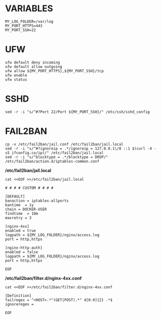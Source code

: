 
# VARIABLES

    MY_LOG_FOLDER=/var/log
    MY_PORT_HTTPS=443
    MY_PORT_SSH=22

# UFW

    ufw default deny incoming
    ufw default allow outgoing
    ufw allow ${MY_PORT_HTTPS},${MY_PORT_SSH}/tcp
    ufw enable
    ufw status

# SSHD

    sed -r -i "s/^#?Port 22/Port ${MY_PORT_SSH}/" /etc/ssh/sshd_config

# FAIL2BAN

    cp -v /etc/fail2ban/jail.conf /etc/fail2ban/jail.local
    sed -r -i "s/^#?ignoreip = .*/ignoreip = 127.0.0.1\/8 ::1 $(curl -4 -sS ifconfig.co/ip)/" /etc/fail2ban/jail.local
    sed -r -i "s/^blocktype = .*/blocktype = DROP/" /etc/fail2ban/action.d/iptables-common.conf

**/etc/fail2ban/jail.local**

    cat <<EOF >>/etc/fail2ban/jail.local

    # # # # CUSTOM # # # #

    [DEFAULT]
    banaction = iptables-allports
    bantime  = 1y
    chain = DOCKER-USER
    findtime  = 10m
    maxretry = 3

    [nginx-4xx]
    enabled = true
    logpath = ${MY_LOG_FOLDER}/nginx/access.log
    port = http,https

    [nginx-http-auth]
    enabled = false
    logpath = ${MY_LOG_FOLDER}/nginx/access.log
    port = http,https
    
    EOF

**/etc/fail2ban/filter.d/nginx-4xx.conf**

    cat <<EOF >>/etc/fail2ban/filter.d/nginx-4xx.conf

    [Definition]
    failregex = ^<HOST>.*"(GET|POST).*" 4[0-9]{2} .*$
    ignoreregex =

    EOF
